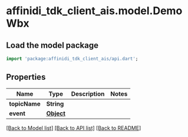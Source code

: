 # affinidi_tdk_client_ais.model.DemoWbx

## Load the model package

```dart
import 'package:affinidi_tdk_client_ais/api.dart';
```

## Properties

| Name          | Type              | Description | Notes |
| ------------- | ----------------- | ----------- | ----- |
| **topicName** | **String**        |             |
| **event**     | [**Object**](.md) |             |

[[Back to Model list]](../README.md#documentation-for-models) [[Back to API list]](../README.md#documentation-for-api-endpoints) [[Back to README]](../README.md)
